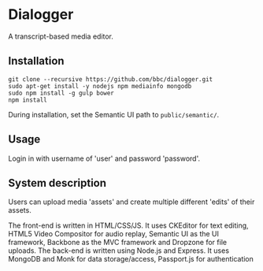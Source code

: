 # Dialogger 

A transcript-based media editor.

## Installation

    git clone --recursive https://github.com/bbc/dialogger.git
    sudo apt-get install -y nodejs npm mediainfo mongodb
    sudo npm install -g gulp bower
    npm install

During installation, set the Semantic UI path to `public/semantic/`.

## Usage

Login in with username of 'user' and password 'password'.

## System description

Users can upload media 'assets' and create multiple different 'edits' of their assets.

The front-end is written in HTML/CSS/JS. It uses CKEditor for text editing, HTML5 Video Compositor for audio replay,
Semantic UI as the UI framework, Backbone as the MVC framework and Dropzone for file uploads.  The back-end is written
using Node.js and Express. It uses MongoDB and Monk for data storage/access, Passport.js for authentication
